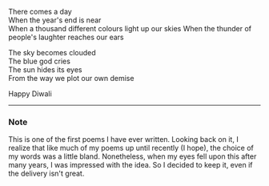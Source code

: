 There comes a day  
When the year's end is near  
When a thousand different colours light up our skies 
When the thunder of people's laughter reaches our ears  

The sky becomes clouded  
The blue god cries  
The sun hides its eyes  
From the way we plot our own demise  

Happy Diwali 

******
### Note
This is one of the first poems I have ever written. Looking back on it, I realize that like much of my poems up until recently (I hope), the choice of my words was a little bland. Nonetheless, when my eyes fell upon this after many years, I was impressed with the idea. So I decided to keep it, even if the delivery isn't great.
